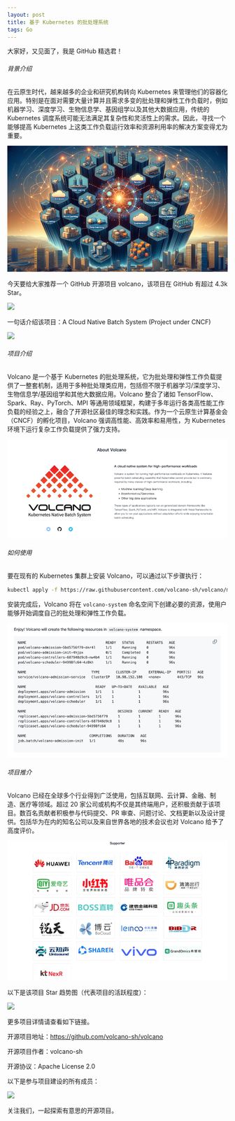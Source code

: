 ```yaml
---
layout: post
title: 基于 Kubernetes 的批处理系统
tags: Go
---
```


大家好，又见面了，我是 GitHub 精选君！

###### 背景介绍

在云原生时代，越来越多的企业和研究机构转向 Kubernetes 来管理他们的容器化应用。特别是在面对需要大量计算并且需求多变的批处理和弹性工作负载时，例如机器学习、深度学习、生物信息学、基因组学以及其他大数据应用，传统的 Kubernetes 调度系统可能无法满足其复杂性和灵活性上的需求。因此，寻找一个能够提高 Kubernetes 上这类工作负载运行效率和资源利用率的解决方案变得尤为重要。

![](https://raw.githubusercontent.com/ZhuPeng/pic/master/mac/compress_tmp-e81ba3acc30f73febc95e70544cd3dc5.png)

今天要给大家推荐一个 GitHub 开源项目 volcano，该项目在 GitHub 有超过 4.3k Star。

![](https://stats.deeptrain.net/repo/volcano-sh/volcano/?theme=light)

一句话介绍该项目：A Cloud Native Batch System (Project under CNCF)

![](https://raw.githubusercontent.com/volcano-sh/volcano/master/docs/images/volcano-architecture.png)


###### 项目介绍

Volcano 是一个基于 Kubernetes 的批处理系统，它为批处理和弹性工作负载提供了一整套机制，适用于多种批处理类应用，包括但不限于机器学习/深度学习、生物信息学/基因组学和其他大数据应用。Volcano 整合了诸如 TensorFlow、Spark、Ray、PyTorch、MPI 等通用领域框架，构建于多年运行各类高性能工作负载的经验之上，融合了开源社区最佳的理念和实践。作为一个云原生计算基金会（CNCF）的孵化项目，Volcano 强调高性能、高效率和易用性，为 Kubernetes 环境下运行复杂工作负载提供了强力支持。

![](https://raw.githubusercontent.com/ZhuPeng/pic/master/images/compress_image-20241117220724415.png)

###### 如何使用

要在现有的 Kubernetes 集群上安装 Volcano，可以通过以下步骤执行：

```bash
kubectl apply -f https://raw.githubusercontent.com/volcano-sh/volcano/master/installer/volcano-development.yaml
```
安装完成后，Volcano 将在 `volcano-system` 命名空间下创建必要的资源，使用户能够开始调度自己的批处理和弹性工作负载。

![](https://raw.githubusercontent.com/ZhuPeng/pic/master/images/compress_image-20241117220757076.png)

###### 项目推介

Volcano 已经在全球多个行业得到广泛使用，包括互联网、云计算、金融、制造、医疗等领域。超过 20 家公司或机构不仅是其终端用户，还积极贡献于该项目。数百名贡献者积极参与代码提交、PR 审查、问题讨论、文档更新以及设计提供。包括华为在内的知名公司以及来自世界各地的技术会议也对 Volcano 给予了高度评价。

![](https://raw.githubusercontent.com/ZhuPeng/pic/master/images/compress_image-20241117220901480.png)

以下是该项目 Star 趋势图（代表项目的活跃程度）：

![](https://api.star-history.com/svg?repos=volcano-sh/volcano&type=Timeline)

更多项目详情请查看如下链接。

开源项目地址：https://github.com/volcano-sh/volcano 

开源项目作者：volcano-sh

开源协议：Apache License 2.0

以下是参与项目建设的所有成员：

![](https://contrib.rocks/image?repo=volcano-sh/volcano)

关注我们，一起探索有意思的开源项目。

